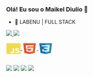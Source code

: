 ### Olá! Eu sou o Maikel Diulio 👋



- 🌱 LABENU | FULL STACK
 

<div>
  <a href="https://github.com/maikeldiulio">
  <img height="180em" src="https://github-readme-stats.vercel.app/api?username=maikeldiulio&show_icons=true&theme=noctis_minimus&include_all_commits=true&count_private=true"/>
  <img height="180em" src="https://github-readme-stats.vercel.app/api/top-langs/?username=maikeldiulio&layout=compact&langs_count=7&theme=noctis_minimus"/>
</div>

<div style="display: inline_block"><br>
  <img align="center" alt="maikel-Js" height="30" width="40" src="https://raw.githubusercontent.com/devicons/devicon/master/icons/javascript/javascript-plain.svg">
  <img align="center" alt="maikel-HTML" height="30" width="40" src="https://raw.githubusercontent.com/devicons/devicon/master/icons/html5/html5-original.svg">
  <img align="center" alt="maikel-CSS" height="30" width="40" src="https://raw.githubusercontent.com/devicons/devicon/master/icons/css3/css3-original.svg">
  <img align="right"  height="150" style="border-radius:50px;" 
</div>

##

<div> 
  <a href=https://www.instagram.com/maikel_diulio/ target="_blank"><img src="https://img.shields.io/badge/-Instagram-%23E4405F?style=for-the-badge&logo=instagram&logoColor=white" target="_blank"></a>
 <a href="https://discord.gg/wagxzStdcR(https://discord.com/channels/@me)" target="_blank"><img src="https://img.shields.io/badge/Discord-7289DA?style=for-the-badge&logo=discord&logoColor=white" target="_blank"></a> 
  <a href = "maikeltecba@gmail.com"><img src="https://img.shields.io/badge/-Gmail-%23333?style=for-the-badge&logo=gmail&logoColor=white" target="_blank"></a>
  <a href="https://www.linkedin.com/in/maikel-diulio-5a3a49212/)" target="_blank"><img src="https://img.shields.io/badge/-LinkedIn-%230077B5?style=for-the-badge&logo=linkedin&logoColor=white" target="_blank"></a> 
 
</div>
